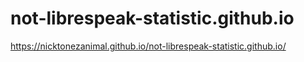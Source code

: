 # not-librespeak-statistic.github.io



https://nicktonezanimal.github.io/not-librespeak-statistic.github.io/
